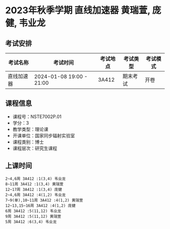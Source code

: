 # 2023年秋季学期 直线加速器 黄瑞萱, 庞健, 韦业龙




## 考试安排

| 考试名称 | 考试时间 | 考试地点 | 考试类型 | 考试模式 |
| -------- | -------- | -------- | -------- | -------- |
| 直线加速器 | 2024-01-08 19:00 - 21:00 | 3A412 | 期末考试 | 开卷 |





## 课程信息

- 课程号：NSTE7002P.01
- 学分：3
- 教学类型：理论课
- 开课单位：国家同步辐射实验室
- 课程类别：博士
- 课程层次：研究生课程

## 上课时间

```
2~4,6周 3A412 :1(3,4) 韦业龙
8~11周 3A412 :1(3,4) 黄瑞萱
12~17周 3A412 :1(3,4) 庞健
2~4,6周 3A412 :4(1,2) 韦业龙
7~9(单),10~11周 3A412 :4(1,2) 黄瑞萱
12~13,15~16周 3A412 :4(1,2) 庞健
6周 3A412 :5(11,12) 韦业龙
9周 3A412 :5(11,12) 黄瑞萱
5周 3A412 :6(3,4) 韦业龙
```


